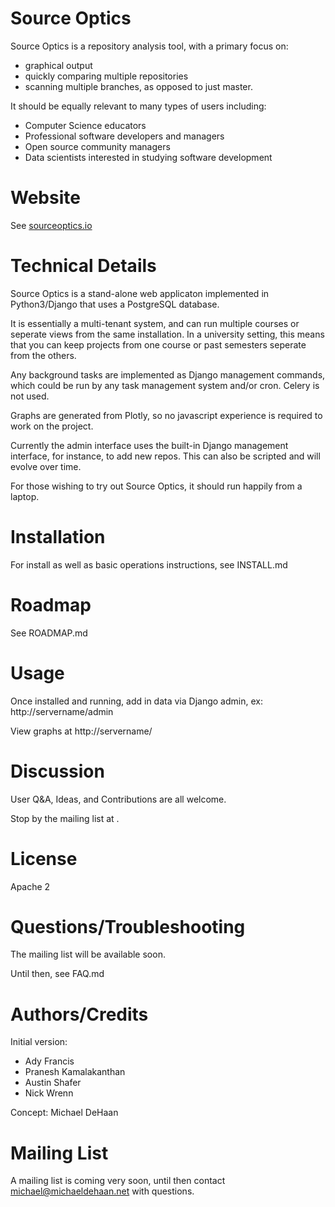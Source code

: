 Source Optics
=============

Source Optics is a repository analysis tool, with a primary focus on:

* graphical output
* quickly comparing multiple repositories
* scanning multiple branches, as opposed to just master.

It should be equally relevant to many types of users including:

* Computer Science educators
* Professional software developers and managers
* Open source community managers
* Data scientists interested in studying software development

Website
=======

See [sourceoptics.io](https://sourceoptics.io)

Technical Details
=================

Source Optics is a stand-alone web applicaton implemented in Python3/Django that 
uses a PostgreSQL database.

It is essentially a multi-tenant system, and can run multiple courses or seperate views from
the same installation.  In a university setting, this means that you can keep projects
from one course or past semesters seperate from the others.

Any background tasks are implemented as Django management commands, which could be run by
any task management system and/or cron.  Celery is not used.

Graphs are generated from Plotly, so no javascript experience is required to work on
the project.

Currently the admin interface uses the built-in Django management interface, for instance,
to add new repos. This can also be scripted and will evolve over time.

For those wishing to try out Source Optics, it should run happily from a laptop.

Installation
============

For install as well as basic operations instructions, see INSTALL.md

Roadmap
=======

See ROADMAP.md

Usage
=====

Once installed and running, add in data via Django admin, ex: http://servername/admin

View graphs at http://servername/

Discussion
==========

User Q&A, Ideas, and Contributions are all welcome. 

Stop by the mailing list at <TBD>.

License
=======

Apache 2

Questions/Troubleshooting
=========================

The mailing list will be available soon.

Until then, see FAQ.md

Authors/Credits
===============

Initial version:

 * Ady Francis
 * Pranesh Kamalakanthan
 * Austin Shafer
 * Nick Wrenn
 
 Concept: Michael DeHaan

Mailing List
============

A mailing list is coming very soon, until then contact michael@michaeldehaan.net with questions.





